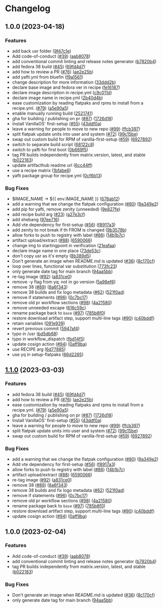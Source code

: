 # Changelog

## 1.0.0 (2023-04-18)


### Features

* add back usr folder ([9f47c1e](https://github.com/J3rr1ck/startingpoint/commit/9f47c1eddfc00779de2fc4c07bb6816bda9adf76))
* Add code-of-conduct ([#39](https://github.com/J3rr1ck/startingpoint/issues/39)) ([aab8078](https://github.com/J3rr1ck/startingpoint/commit/aab8078cfdc7d2354e057a0ca4771d3a53d2df4c))
* add conventional commit linting and release notes generator ([b7820b4](https://github.com/J3rr1ck/startingpoint/commit/b7820b4ba312ca939d0dc977ed9f6a08d135324b))
* add fedora 38 build ([#45](https://github.com/J3rr1ck/startingpoint/issues/45)) ([69fd4d7](https://github.com/J3rr1ck/startingpoint/commit/69fd4d7a57c5ce39331e47e8dedeb2a2f643190f))
* add how to review a PR ([#76](https://github.com/J3rr1ck/startingpoint/issues/76)) ([ae2e25b](https://github.com/J3rr1ck/startingpoint/commit/ae2e25b92f5ebebed2fcaad53ecfab651a639d12))
* add yafti.yml from bluefin ([f9a1561](https://github.com/J3rr1ck/startingpoint/commit/f9a1561f2c8a718890f4d932db8ce625342610e2))
* change description for more information ([33ddd2b](https://github.com/J3rr1ck/startingpoint/commit/33ddd2bbac6eebbf4716af0465808f2e2fe56ebc))
* declare base image and fedora ver in recipe ([fe16187](https://github.com/J3rr1ck/startingpoint/commit/fe16187a92400865b4f96e82ce4d6781478bdfe6))
* declare image description in recipe.yml ([c9c011d](https://github.com/J3rr1ck/startingpoint/commit/c9c011d842a9ef9ec5d3976a0fd167b22ca0f0ed))
* declare image name in recipe.yml ([2b40d4b](https://github.com/J3rr1ck/startingpoint/commit/2b40d4b4367c669f1e557194db7bc14ac40f8b53))
* ease customization by reading flatpaks and rpms to install from a recipe.yml. ([#79](https://github.com/J3rr1ck/startingpoint/issues/79)) ([a5e90a5](https://github.com/J3rr1ck/startingpoint/commit/a5e90a588f58a938405bf513d1032955be34028e))
* enable manually running build ([2521741](https://github.com/J3rr1ck/startingpoint/commit/2521741049e25b13c3865225be26c3d63aa84a21))
* gha for building / publishing on pr ([#87](https://github.com/J3rr1ck/startingpoint/issues/87)) ([1726d18](https://github.com/J3rr1ck/startingpoint/commit/1726d182ee95ce5eb13f47212799a68b63c5aefc))
* Install VanillaOS' first-setup ([#55](https://github.com/J3rr1ck/startingpoint/issues/55)) ([43ddf0a](https://github.com/J3rr1ck/startingpoint/commit/43ddf0a123911f9dedc3a76dcfc314a7cb37e871))
* leave a warning for people to move to new repo ([#99](https://github.com/J3rr1ck/startingpoint/issues/99)) ([ffcb397](https://github.com/J3rr1ck/startingpoint/commit/ffcb3973bd540d679ab033ed94de6336b903e7dd))
* split flatpak update units into user and system ([#72](https://github.com/J3rr1ck/startingpoint/issues/72)) ([99c15be](https://github.com/J3rr1ck/startingpoint/commit/99c15be6f012cb590891c5ef16b2613dc538d144))
* swap out custom build for RPM of vanilla-first-setup ([#59](https://github.com/J3rr1ck/startingpoint/issues/59)) ([6927892](https://github.com/J3rr1ck/startingpoint/commit/6927892581dadf8f31419a0d9b070bb7268513ba))
* switch to separate build script ([68122c8](https://github.com/J3rr1ck/startingpoint/commit/68122c87cacbadc47bd85403c2d1c5b5b49eab3f))
* switch to yafti for first boot ([0b669f5](https://github.com/J3rr1ck/startingpoint/commit/0b669f5bb502c5e334474c54c95fbb7fed184b36))
* tag PR builds independently from matrix.version, latest, and stable ([b022183](https://github.com/J3rr1ck/startingpoint/commit/b02218386235e6d40a11a48b5b1171e9acf8d1eb))
* update artifacthub readme url ([6cc44ff](https://github.com/J3rr1ck/startingpoint/commit/6cc44ff4a9462727260733d9c973aae5a3f90c46))
* use a recipe matrix ([1bfabe6](https://github.com/J3rr1ck/startingpoint/commit/1bfabe674e92dd5bf7fc12956941857de4eacd0a))
* yafti package group for recipe.yml ([0cf6b13](https://github.com/J3rr1ck/startingpoint/commit/0cf6b13b6c44135848ae9a400b2fa3aa5aed657d))


### Bug Fixes

* $IMAGE_NAME -&gt; ${{ env.IMAGE_NAME }} ([678ab12](https://github.com/J3rr1ck/startingpoint/commit/678ab12c5ac41751775ca6898d09e2d09ea2d8b3))
* add a warning that we change the flatpak configuration ([#80](https://github.com/J3rr1ck/startingpoint/issues/80)) ([9a349e2](https://github.com/J3rr1ck/startingpoint/commit/9a349e2625791b90c11f640938060344ec3e4bd5))
* add pip for yafti, remove zenity (unneeded) ([9e827fe](https://github.com/J3rr1ck/startingpoint/commit/9e827fe6be1495221cecc83746d266a78c55ba96))
* add recipe build arg ([#23](https://github.com/J3rr1ck/startingpoint/issues/23)) ([a27e3cf](https://github.com/J3rr1ck/startingpoint/commit/a27e3cfa13fbf76e145a6fcd4bb469d42daf5995))
* add shebang ([97ee716](https://github.com/J3rr1ck/startingpoint/commit/97ee7169f4a287520b516bc377b90046b717daaf))
* Add vte dependency for first-setup ([#56](https://github.com/J3rr1ck/startingpoint/issues/56)) ([f8917a3](https://github.com/J3rr1ck/startingpoint/commit/f8917a3258196f85b8e3805f5ebcb1c9c0db06a7))
* add zenity to not break if th FROM is changed ([9b3578b](https://github.com/J3rr1ck/startingpoint/commit/9b3578b2175d4ad2427736ff7a7e3bc962ea35f0))
* allow forks to push to registry with label ([#86](https://github.com/J3rr1ck/startingpoint/issues/86)) ([14b1b7c](https://github.com/J3rr1ck/startingpoint/commit/14b1b7cb044ec616817aa30075609469dcb9986b))
* artifact upload/extract ([#88](https://github.com/J3rr1ck/startingpoint/issues/88)) ([6590066](https://github.com/J3rr1ck/startingpoint/commit/6590066ebcf72d6c4a56730dd682088db17d7df0))
* change img to startingpoint in verification ([21eafaa](https://github.com/J3rr1ck/startingpoint/commit/21eafaa3c09c888f8b90a0345855a5024a24dacb))
* declare image name in one place ([73de53c](https://github.com/J3rr1ck/startingpoint/commit/73de53cd39fbc4a5c84e27d9df7215f91d689ab4))
* don't copy usr as it's empty ([8b389d5](https://github.com/J3rr1ck/startingpoint/commit/8b389d5f049c6e9c74c9a742edf798d52beaab28))
* Don't generate an image when README.md is updated ([#36](https://github.com/J3rr1ck/startingpoint/issues/36)) ([8c170cf](https://github.com/J3rr1ck/startingpoint/commit/8c170cfe89dd306eec0940f4dc50ed245c94bc2b))
* loop over lines, functional var substitution ([773fc23](https://github.com/J3rr1ck/startingpoint/commit/773fc23804d7f6d5c044d46c28564a62d709f171))
* only generate date tag for main branch ([94aa5bb](https://github.com/J3rr1ck/startingpoint/commit/94aa5bb8df2aac0985d4c9422b19b0c03a3f25b0))
* re-tag image ([#92](https://github.com/J3rr1ck/startingpoint/issues/92)) ([a831ce0](https://github.com/J3rr1ck/startingpoint/commit/a831ce00df84d94e2bdb48013f650bcbb5b39568))
* remove -y flag from yq; not in  go version ([5a98ef6](https://github.com/J3rr1ck/startingpoint/commit/5a98ef653293d5d3a9b4f0920d3625291a93601a))
* remove 38 ([#89](https://github.com/J3rr1ck/startingpoint/issues/89)) ([8a6f343](https://github.com/J3rr1ck/startingpoint/commit/8a6f3433ad45b0f9f3da974a691001c02f498fb1))
* remove 38 builds and fix logo metadata ([#62](https://github.com/J3rr1ck/startingpoint/issues/62)) ([521f0ad](https://github.com/J3rr1ck/startingpoint/commit/521f0adcda598a1bf494d969df375f0c0a03a10c))
* remove if statements ([#96](https://github.com/J3rr1ck/startingpoint/issues/96)) ([0c7bc17](https://github.com/J3rr1ck/startingpoint/commit/0c7bc17666ae038a0504d24a0e683f724c734527))
* remove old pr workflow sections ([#98](https://github.com/J3rr1ck/startingpoint/issues/98)) ([4a21580](https://github.com/J3rr1ck/startingpoint/commit/4a21580f4e4d40692449bae61a75a555e8569be1))
* remove unneeded escape ([616c59c](https://github.com/J3rr1ck/startingpoint/commit/616c59c90bebd1d4dda24d5c28fa35adb067b13a))
* rename package back to `base` ([#97](https://github.com/J3rr1ck/startingpoint/issues/97)) ([785b8f0](https://github.com/J3rr1ck/startingpoint/commit/785b8f0d8adb8513bbe94b8918bfc0033ee0ca45))
* restore download artifact step, support multi-line tags ([#90](https://github.com/J3rr1ck/startingpoint/issues/90)) ([c40bddf](https://github.com/J3rr1ck/startingpoint/commit/c40bddfdf39a61545700ecb8123a02abd24a4f8f))
* retain variables ([091e939](https://github.com/J3rr1ck/startingpoint/commit/091e9396f2929bee6a3cf1606439377f75f13a92))
* revert previous commit ([5947af4](https://github.com/J3rr1ck/startingpoint/commit/5947af45da9ea324ab8c52e09142c916791d88e2))
* typo in /usr ([bd5db68](https://github.com/J3rr1ck/startingpoint/commit/bd5db68387150ee04afc348bfdfd42afdc4db167))
* typo in workflow_dispatch ([fbd14f5](https://github.com/J3rr1ck/startingpoint/commit/fbd14f502f6c2ceaeb02f6b7ddab246b7a507171))
* update cosign action ([#94](https://github.com/J3rr1ck/startingpoint/issues/94)) ([0aff9ba](https://github.com/J3rr1ck/startingpoint/commit/0aff9bac374c3494f57a360fd4426afe705bfee9))
* use RECIPE arg ([6d77885](https://github.com/J3rr1ck/startingpoint/commit/6d778859c82924e920198c69c2e27bbabdf3ea3e))
* use yq in setup-flatpaks ([66d2265](https://github.com/J3rr1ck/startingpoint/commit/66d22650f02cb4c551675614168b44eb89cb8345))

## [1.1.0](https://github.com/ublue-os/base/compare/v1.0.0...v1.1.0) (2023-03-03)


### Features

* add fedora 38 build ([#45](https://github.com/ublue-os/base/issues/45)) ([69fd4d7](https://github.com/ublue-os/base/commit/69fd4d7a57c5ce39331e47e8dedeb2a2f643190f))
* add how to review a PR ([#76](https://github.com/ublue-os/base/issues/76)) ([ae2e25b](https://github.com/ublue-os/base/commit/ae2e25b92f5ebebed2fcaad53ecfab651a639d12))
* ease customization by reading flatpaks and rpms to install from a recipe.yml. ([#79](https://github.com/ublue-os/base/issues/79)) ([a5e90a5](https://github.com/ublue-os/base/commit/a5e90a588f58a938405bf513d1032955be34028e))
* gha for building / publishing on pr ([#87](https://github.com/ublue-os/base/issues/87)) ([1726d18](https://github.com/ublue-os/base/commit/1726d182ee95ce5eb13f47212799a68b63c5aefc))
* Install VanillaOS' first-setup ([#55](https://github.com/ublue-os/base/issues/55)) ([43ddf0a](https://github.com/ublue-os/base/commit/43ddf0a123911f9dedc3a76dcfc314a7cb37e871))
* leave a warning for people to move to new repo ([#99](https://github.com/ublue-os/base/issues/99)) ([ffcb397](https://github.com/ublue-os/base/commit/ffcb3973bd540d679ab033ed94de6336b903e7dd))
* split flatpak update units into user and system ([#72](https://github.com/ublue-os/base/issues/72)) ([99c15be](https://github.com/ublue-os/base/commit/99c15be6f012cb590891c5ef16b2613dc538d144))
* swap out custom build for RPM of vanilla-first-setup ([#59](https://github.com/ublue-os/base/issues/59)) ([6927892](https://github.com/ublue-os/base/commit/6927892581dadf8f31419a0d9b070bb7268513ba))


### Bug Fixes

* add a warning that we change the flatpak configuration ([#80](https://github.com/ublue-os/base/issues/80)) ([9a349e2](https://github.com/ublue-os/base/commit/9a349e2625791b90c11f640938060344ec3e4bd5))
* Add vte dependency for first-setup ([#56](https://github.com/ublue-os/base/issues/56)) ([f8917a3](https://github.com/ublue-os/base/commit/f8917a3258196f85b8e3805f5ebcb1c9c0db06a7))
* allow forks to push to registry with label ([#86](https://github.com/ublue-os/base/issues/86)) ([14b1b7c](https://github.com/ublue-os/base/commit/14b1b7cb044ec616817aa30075609469dcb9986b))
* artifact upload/extract ([#88](https://github.com/ublue-os/base/issues/88)) ([6590066](https://github.com/ublue-os/base/commit/6590066ebcf72d6c4a56730dd682088db17d7df0))
* re-tag image ([#92](https://github.com/ublue-os/base/issues/92)) ([a831ce0](https://github.com/ublue-os/base/commit/a831ce00df84d94e2bdb48013f650bcbb5b39568))
* remove 38 ([#89](https://github.com/ublue-os/base/issues/89)) ([8a6f343](https://github.com/ublue-os/base/commit/8a6f3433ad45b0f9f3da974a691001c02f498fb1))
* remove 38 builds and fix logo metadata ([#62](https://github.com/ublue-os/base/issues/62)) ([521f0ad](https://github.com/ublue-os/base/commit/521f0adcda598a1bf494d969df375f0c0a03a10c))
* remove if statements ([#96](https://github.com/ublue-os/base/issues/96)) ([0c7bc17](https://github.com/ublue-os/base/commit/0c7bc17666ae038a0504d24a0e683f724c734527))
* remove old pr workflow sections ([#98](https://github.com/ublue-os/base/issues/98)) ([4a21580](https://github.com/ublue-os/base/commit/4a21580f4e4d40692449bae61a75a555e8569be1))
* rename package back to `base` ([#97](https://github.com/ublue-os/base/issues/97)) ([785b8f0](https://github.com/ublue-os/base/commit/785b8f0d8adb8513bbe94b8918bfc0033ee0ca45))
* restore download artifact step, support multi-line tags ([#90](https://github.com/ublue-os/base/issues/90)) ([c40bddf](https://github.com/ublue-os/base/commit/c40bddfdf39a61545700ecb8123a02abd24a4f8f))
* update cosign action ([#94](https://github.com/ublue-os/base/issues/94)) ([0aff9ba](https://github.com/ublue-os/base/commit/0aff9bac374c3494f57a360fd4426afe705bfee9))

## 1.0.0 (2023-02-04)


### Features

* Add code-of-conduct ([#39](https://github.com/ublue-os/base/issues/39)) ([aab8078](https://github.com/ublue-os/base/commit/aab8078cfdc7d2354e057a0ca4771d3a53d2df4c))
* add conventional commit linting and release notes generator ([b7820b4](https://github.com/ublue-os/base/commit/b7820b4ba312ca939d0dc977ed9f6a08d135324b))
* tag PR builds independently from matrix.version, latest, and stable ([b022183](https://github.com/ublue-os/base/commit/b02218386235e6d40a11a48b5b1171e9acf8d1eb))


### Bug Fixes

* Don't generate an image when README.md is updated ([#36](https://github.com/ublue-os/base/issues/36)) ([8c170cf](https://github.com/ublue-os/base/commit/8c170cfe89dd306eec0940f4dc50ed245c94bc2b))
* only generate date tag for main branch ([94aa5bb](https://github.com/ublue-os/base/commit/94aa5bb8df2aac0985d4c9422b19b0c03a3f25b0))
